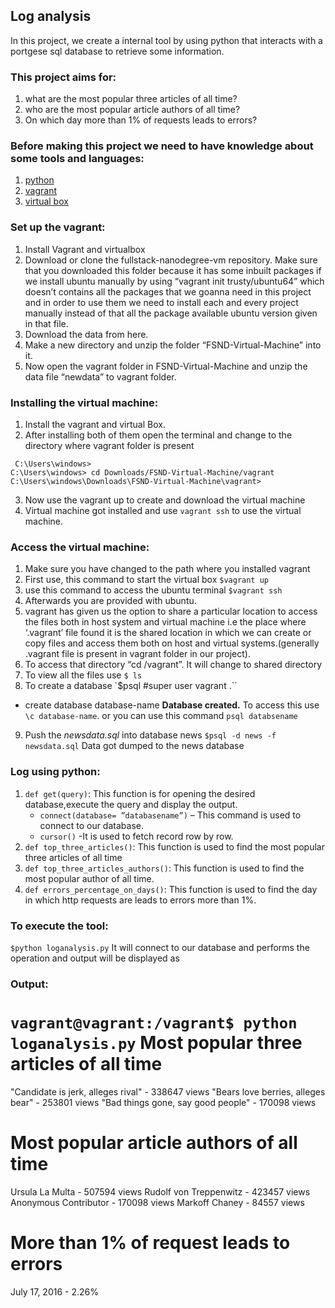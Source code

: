 ## Log analysis
In this project, we create a internal tool by using python that interacts with a portgese sql database to retrieve some information.
### This project aims for:
1. what are the most popular three articles of all time?
2. who are the most popular article authors of all time?
3. On which day more than 1% of requests leads to errors?
### Before making this project we need to have knowledge about some tools and languages:
1. [python]('http://www.python.org')
2. [vagrant]('https://www.vagrantup.com/')
3. [virtual box]('https://www.virtualbox.org/')
### Set up the vagrant:
1. Install Vagrant and virtualbox
2. Download or clone the fullstack-nanodegree-vm repository. Make sure that you downloaded this folder because it has some inbuilt packages if we install ubuntu manually by using “vagrant init trusty/ubuntu64” which doesn’t  contains all the packages that we goanna need in this project and in order to use them we need to install each and every project manually instead of that all the package available ubuntu version given in that file.
3. Download the data from here.
4. Make a new directory and unzip the folder “FSND-Virtual-Machine” into it.
5. Now open the vagrant folder in FSND-Virtual-Machine and unzip the data file “newdata”  to vagrant folder.
### Installing the virtual machine:
1. Install the vagrant and virtual Box.
2. After installing both of them open the terminal and change to the directory where vagrant folder is present
```
 C:\Users\windows>
C:\Users\windows> cd Downloads/FSND-Virtual-Machine/vagrant
C:\Users\windows\Downloads\FSND-Virtual-Machine\vagrant>
```
3. Now use the vagrant up to create and download the virtual machine
4. Virtual machine got installed and use `vagrant ssh` to use the virtual machine.
### Access the virtual machine:
1. Make sure you have changed to the path where you installed vagrant
2. First use, this command to start the virtual box
`$vagrant up`
3. use this command to access the ubuntu terminal
`$vagrant ssh`
4. Afterwards you are provided with ubuntu.
5. vagrant has given us the option to share a particular location to access the files both in host system and virtual machine i.e the place where ‘.vagrant’ file found it is the shared location in which we can create or copy files and access them  both on host and virtual systems.(generally .vagrant file is present in vagrant folder in our project).
6. To access that directory “cd /vagrant”. It will change to shared directory
7. To view all the files use
 `$ ls`
8. To create a database
`$psql #super user vagrant .``
* create database database-name
**Database created.**
To access this use `\c database-name`. or you can use this command `psql databsename`
9. Push the _newsdata.sql_ into database news
   `$psql -d news -f newsdata.sql`
   Data got dumped to the news database
### Log using python:
1. `def get(query)`: This function is for opening the desired database,execute the query and display the output.
	* `connect(database= ”databasename”)` – This command is used to connect to our database.
	* `cursor()` -It is used to fetch record row by row.
2. `def top_three_articles()`: This function is used to find the most popular three articles of all time
3. `def top_three_articles_authors()`: This function is used to find the most popular author of all time.
4. `def errors_percentage_on_days()`: This function is used to find the day in which http requests are leads to errors more than 1%.
### To execute the tool:
`$python loganalysis.py`
It will connect to our database and performs the operation and output will be displayed as

### Output:
`vagrant@vagrant:/vagrant$ python loganalysis.py`
Most popular three articles of all time
=======================================
"Candidate is jerk, alleges rival" - 338647 views
"Bears love berries, alleges bear" - 253801 views
"Bad things gone, say good people" - 170098 views

Most popular article authors of all time
================================
Ursula La Multa - 507594 views
Rudolf von Treppenwitz - 423457 views
Anonymous Contributor - 170098 views
Markoff Chaney - 84557 views

More than 1% of request leads to errors
================================
July 17, 2016 - 2.26%
